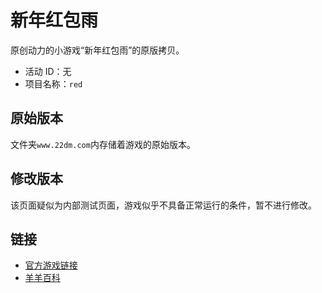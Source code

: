 # 新年红包雨

原创动力的小游戏“新年红包雨”的原版拷贝。

- 活动 ID：无
- 项目名称：`red`

## 原始版本

文件夹`www.22dm.com`内存储着游戏的原始版本。

## 修改版本

该页面疑似为内部测试页面，游戏似乎不具备正常运行的条件，暂不进行修改。

## 链接

- [官方游戏链接](http://www.22dm.com/act/h5/red)
- [羊羊百科](https://xyy.huijiwiki.com/wiki/新年红包雨)
